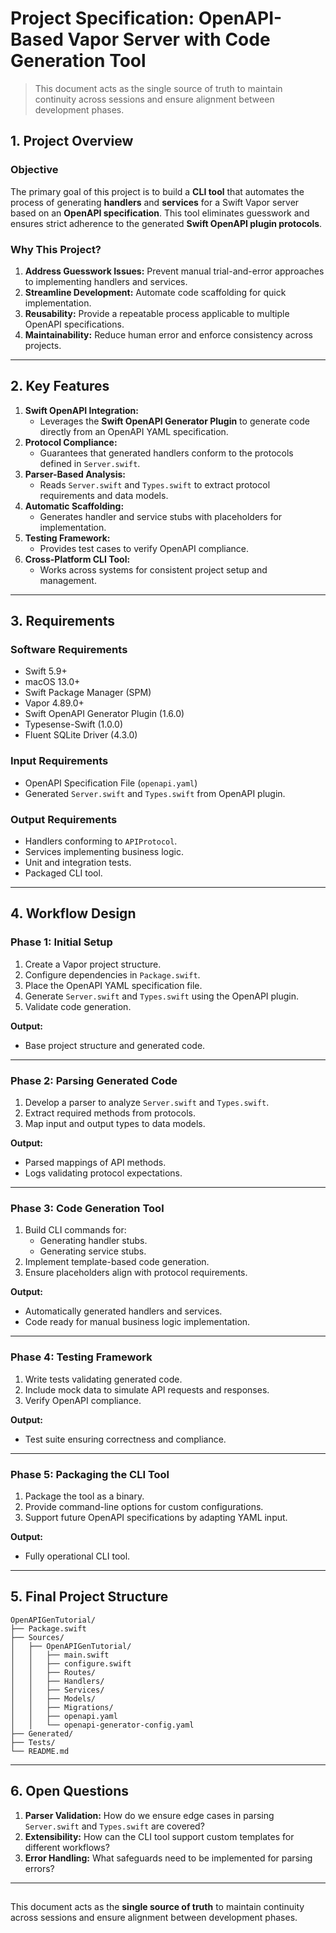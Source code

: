 # **Project Specification: OpenAPI-Based Vapor Server with Code Generation Tool**

> This document acts as the single source of truth to maintain continuity across sessions and ensure alignment between development phases.&#x20;

## **1. Project Overview**

### **Objective**

The primary goal of this project is to build a **CLI tool** that automates the process of generating **handlers** and **services** for a Swift Vapor server based on an **OpenAPI specification**. This tool eliminates guesswork and ensures strict adherence to the generated **Swift OpenAPI plugin protocols**.

### **Why This Project?**

1. **Address Guesswork Issues:** Prevent manual trial-and-error approaches to implementing handlers and services.
2. **Streamline Development:** Automate code scaffolding for quick implementation.
3. **Reusability:** Provide a repeatable process applicable to multiple OpenAPI specifications.
4. **Maintainability:** Reduce human error and enforce consistency across projects.

---

## **2. Key Features**

1. **Swift OpenAPI Integration:**
   - Leverages the **Swift OpenAPI Generator Plugin** to generate code directly from an OpenAPI YAML specification.
2. **Protocol Compliance:**
   - Guarantees that generated handlers conform to the protocols defined in `Server.swift`.
3. **Parser-Based Analysis:**
   - Reads `Server.swift` and `Types.swift` to extract protocol requirements and data models.
4. **Automatic Scaffolding:**
   - Generates handler and service stubs with placeholders for implementation.
5. **Testing Framework:**
   - Provides test cases to verify OpenAPI compliance.
6. **Cross-Platform CLI Tool:**
   - Works across systems for consistent project setup and management.

---

## **3. Requirements**

### **Software Requirements**

- Swift 5.9+
- macOS 13.0+
- Swift Package Manager (SPM)
- Vapor 4.89.0+
- Swift OpenAPI Generator Plugin (1.6.0)
- Typesense-Swift (1.0.0)
- Fluent SQLite Driver (4.3.0)

### **Input Requirements**

- OpenAPI Specification File (`openapi.yaml`)
- Generated `Server.swift` and `Types.swift` from OpenAPI plugin.

### **Output Requirements**

- Handlers conforming to `APIProtocol`.
- Services implementing business logic.
- Unit and integration tests.
- Packaged CLI tool.

---

## **4. Workflow Design**

### **Phase 1: Initial Setup**

1. Create a Vapor project structure.
2. Configure dependencies in `Package.swift`.
3. Place the OpenAPI YAML specification file.
4. Generate `Server.swift` and `Types.swift` using the OpenAPI plugin.
5. Validate code generation.

**Output:**

- Base project structure and generated code.

---

### **Phase 2: Parsing Generated Code**

1. Develop a parser to analyze `Server.swift` and `Types.swift`.
2. Extract required methods from protocols.
3. Map input and output types to data models.

**Output:**

- Parsed mappings of API methods.
- Logs validating protocol expectations.

---

### **Phase 3: Code Generation Tool**

1. Build CLI commands for:
   - Generating handler stubs.
   - Generating service stubs.
2. Implement template-based code generation.
3. Ensure placeholders align with protocol requirements.

**Output:**

- Automatically generated handlers and services.
- Code ready for manual business logic implementation.

---

### **Phase 4: Testing Framework**

1. Write tests validating generated code.
2. Include mock data to simulate API requests and responses.
3. Verify OpenAPI compliance.

**Output:**

- Test suite ensuring correctness and compliance.

---

### **Phase 5: Packaging the CLI Tool**

1. Package the tool as a binary.
2. Provide command-line options for custom configurations.
3. Support future OpenAPI specifications by adapting YAML input.

**Output:**

- Fully operational CLI tool.

---

## **5. Final Project Structure**

```
OpenAPIGenTutorial/
├── Package.swift
├── Sources/
│   ├── OpenAPIGenTutorial/
│   │   ├── main.swift
│   │   ├── configure.swift
│   │   ├── Routes/
│   │   ├── Handlers/
│   │   ├── Services/
│   │   ├── Models/
│   │   ├── Migrations/
│   │   ├── openapi.yaml
│   │   └── openapi-generator-config.yaml
├── Generated/
├── Tests/
└── README.md
```

---

## **6. Open Questions**

1. **Parser Validation:** How do we ensure edge cases in parsing `Server.swift` and `Types.swift` are covered?
2. **Extensibility:** How can the CLI tool support custom templates for different workflows?
3. **Error Handling:** What safeguards need to be implemented for parsing errors?

---

##

This document acts as the **single source of truth** to maintain continuity across sessions and ensure alignment between development phases.&#x20;

